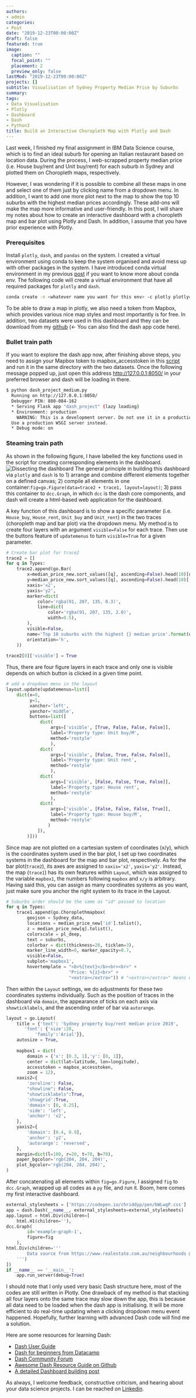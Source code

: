 ```yaml
---
authors:
- admin
categories: 
- Post
date: "2019-12-23T00:00:00Z"
draft: false
featured: true
image:
  caption: ""
  focal_point: ""
  placement: 2
  preview_only: false
lastMod: "2019-12-23T00:00:00Z"
projects: []
subtitle: Visualisation of Sydney Property Median Price by Suburbs
summary: 
tags:
- Data Visualisation
- Plotly
- Dashboard
- Dash
- Python3
title: Build an Interactive Choropleth Map with Plotly and Dash
---
```


Last week, I finished my final assignment in IBM Data Science course, which is to find an ideal suburb for opening an Italian restaurant based on location data. During the process, I web-scrapped property median price (i.e. House buy/rent and Unit buy/rent) for each suburb in Sydney and plotted them on Choropleth maps, respectively.

However, I was wondering if it is possible to combine all these maps in one and select one of them just by clicking name from a dropdown menu. In addition, I want to add one more plot next to the map to show the top 10 suburbs with the highest median prices accordingly. These add-ons will make the map more informative and user-friendly. In this post, I will share my notes about how to create an interactive dashboard with a choropleth map and bar plot using Plotly and Dash. In addition, I assume that you have prior experience with Plotly.

### Prerequisites
Install `plotly`, `dash`, and `pandas` on the system. I created a virtual environment using conda to keep the system organised and avoid mess up with other packages in the system. I have introduced conda virtual environment in my previous [post](https://medium.com/swlh/running-python-and-r-within-jupyter-lab-from-remote-server-d9dfbc4f9a85) if you want to know more about conda env. The following code will create a virtual environment that have all required packages for `plotly` and `dash`.
```bash
conda create -n <whatever name you want for this env> -c plotly plotly=4.4.1 -c conda-forge dash pandas
```
To be able to draw a map in plotly, we also need a token from Mapbox, which provides various nice map styles and most importantly is for free. In addition, two datasets were used in this dashboard and they can be download from my [github](https://github.com/Perishleaf/data-visualisation-scripts) (← You can also find the dash app code here).

### Bullet train path

If you want to explore the dash app now, after finishing above steps, you need to assign your Mapbox token to mapbox_accesstoken in this [script](https://github.com/Perishleaf/data-visualisation-scripts/blob/master/dash_project_medium.py) and run it in the same directory with the two datasets. Once the following message popped up, just open this address http://127.0.0.1:8050/ in your preferred browser and dash will be loading in there.
```bash
$ python dash_project_medium.py
  Running on http://127.0.0.1:8050/
  Debugger PIN: 880-084-162
  * Serving Flask app "dash_project" (lazy loading)
  * Environment: production
    WARNING: This is a development server. Do not use it in a production deployment.
  Use a production WSGI server instead.
  * Debug mode: on
```
### Steaming train path
As shown in the following figure, I have labelled the key functions used in the script for creating corresponding elements in the dashboard.
![Dissecting the dashboard](./dissection.jpeg)
The general principle in building this dashboard via `plotly` and `dash` is to 1) arrange and combine different elements together on a defined canvas; 2) compile all elements in one container:```fig=go.Figure(data=trace2 + trace1, layout=layout)```; 3) pass this container to `dcc.Graph`, in which `dcc` is the dash core components, and dash will create a html-based web application for the dashboard.

A key function of this dashboard is to show a specific parameter (i.e. `House_buy`, `House_rent`, `Unit_buy` and `Unit_rent`) in the two traces (choropleth map and bar plot) via the dropdown menu. My method is to create four layers with an argument `visible=False` for each trace. Then use the buttons feature of `updatemenus` to turn `visible=True` for a given parameter.
```python
# Create bar plot for trace2
trace2 = []
for q in Types:
    trace2.append(go.Bar(
        x=median_price_new.sort_values([q], ascending=False).head(10)[q],
        y=median_price_new.sort_values([q], ascending=False).head(10)['Suburb_name_geojson'].str.title().tolist(),
        xaxis='x2',
        yaxis='y2',
        marker=dict(
            color='rgba(91, 207, 135, 0.3)',
            line=dict(
                color='rgba(91, 207, 135, 2.0)',
                width=0.5),
        ),
        visible=False,
        name='Top 10 suburbs with the highest {} median price'.format(q),
        orientation='h',
    ))
    
trace2[0]['visible'] = True
```
Thus, there are four figure layers in each trace and only one is visible depends on which button is clicked in a given time point.
```python
# add a dropdown menu in the layout
layout.update(updatemenus=list([
    dict(x=0,
         y=1,
         xanchor='left',
         yanchor='middle',
         buttons=list([
             dict(
                 args=['visible', [True, False, False, False]],
                 label='Property type: Unit buy/M',
                 method='restyle'
                 ),
             dict(
                 args=['visible', [False, True, False, False]],
                 label='Property type: Unit rent',
                 method='restyle'
                 ),
             dict(
                 args=['visible', [False, False, True, False]],
                 label='Property type: House rent',
                 method='restyle'
                 ),
             dict(
                 args=['visible', [False, False, False, True]],
                 label='Property type: House buy/M',
                 method='restyle'
                )
            ]),
        )]))
```
Since map are not plotted on a cartesian system of coordinates (x/y), which is the coordinates system used in the bar plot, I set up two coordinates systems in the dashboard for the map and bar plot, respectively. As for the bar plot(`trace2`), its axes are assigned to `xaxis='x2'`, `yaxis='y2'`. Instead, the map (`trace1`) has its own features within `Layout`, which was assigned to the variable `mapbox1`, the numbers following `mapbox` and `x/y` is arbitrary. Having said this, you can assign as many coordinates systems as you want, just make sure you anchor the right system to its trace in the Layout.
```python
# Suburbs order should be the same as "id" passed to location
for q in Types:
    trace1.append(go.Choroplethmapbox(
        geojson = Sydney_data,
        locations = median_price_new['id'].tolist(),
        z = median_price_new[q].tolist(), 
        colorscale = pl_deep,
        text = suburbs, 
        colorbar = dict(thickness=20, ticklen=3),
        marker_line_width=0, marker_opacity=0.7,
        visible=False,
        subplot='mapbox1',
        hovertemplate = "<b>%{text}</b><br><br>" +
                        "Price: %{z}<br>" +
                        "<extra></extra>")) # "<extra></extra>" means we don't display the info in the secondary box, such as trace id.
```
Then within the `Layout` settings, we do adjustments for these two coordinates systems individually. Such as the position of traces in the dashboard via `domain`, the appearance of ticks on each axis via `showticklabels`, and the ascending order of bar via `autorange`.
```python
layout = go.Layout(
    title = {'text': 'Sydney property buy/rent median price 2019',
       'font': {'size':28, 
           'family':'Arial'}},
    autosize = True,
    
    mapbox1 = dict(
        domain = {'x': [0.3, 1],'y': [0, 1]},
        center = dict(lat=latitude, lon=longitude),
        accesstoken = mapbox_accesstoken, 
        zoom = 12),
    xaxis2={
        'zeroline': False,
        "showline": False,
        "showticklabels":True,
        'showgrid':True,
        'domain': [0, 0.25],
        'side': 'left',
        'anchor': 'x2',
    },
    yaxis2={
        'domain': [0.4, 0.9],
        'anchor': 'y2',
        'autorange': 'reversed',
    },
    margin=dict(l=100, r=20, t=70, b=70),
    paper_bgcolor='rgb(204, 204, 204)',
    plot_bgcolor='rgb(204, 204, 204)',
)
```
After concatenating all elements within `fig=go.Figure`, I assigned `fig` to `dcc.Graph`, wrapped up all codes as a `py` file, and run it. Boom, here comes my first interactive dashboard.
```python
external_stylesheets = ['https://codepen.io/chriddyp/pen/bWLwgP.css']
app = dash.Dash(__name__, external_stylesheets=external_stylesheets)
app.layout = html.Div(children=[
    html.H1(children=''),
dcc.Graph(
        id='example-graph-1',
        figure=fig
    ),
html.Div(children='''
        Data source from https://www.realestate.com.au/neighbourhoods @Dec 2019
    ''')
])
if __name__ == '__main__':
    app.run_server(debug=True)
```
I should note that I only used very basic Dash structure here, most of the codes are still written in Plotly. One drawback of my method is that stacking all four layers onto the same trace may slow down the app, this is because all data need to be loaded when the dash app is initialising. It will be more efficient to do real-time updating when a clicking dropdown menu event happened. Hopefully, further learning with advanced Dash code will find me a solution.

Here are some resources for learning Dash:
* [Dash User Guide](https://dash.plot.ly/)
* [Dash for beginners from Datacamp](https://www.datacamp.com/community/tutorials/learn-build-dash-python)
* [Dash Community Forum](https://community.plot.ly/c/dash)
* [Awesome Dash Resource Guide on Github](https://github.com/ucg8j/awesome-dash)
* [A detailed Dashboard building post](https://towardsdatascience.com/how-to-build-a-complex-reporting-dashboard-using-dash-and-plotl-4f4257c18a7f)

As always, I welcome feedback, constructive criticism, and hearing about your data science projects. I can be reached on [Linkedin](https://www.linkedin.com/in/jun-ye-29aaa769/).

